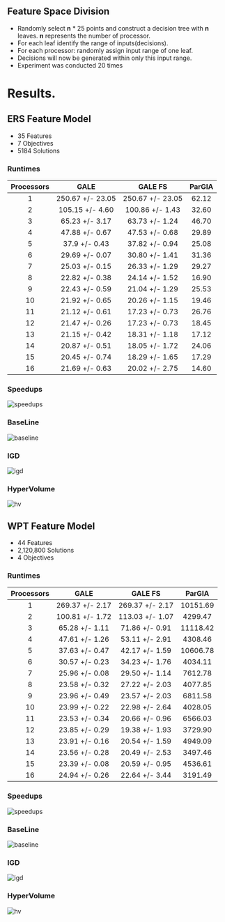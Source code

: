 ## Feature Space Division
- Randomly select **n** * 25 points and construct a decision tree with **n** leaves. **n** represents the number of processor.
- For each leaf identify the range of inputs(decisions).
- For each processor: randomly assign input range of one leaf.
- Decisions will now be generated within only this input range.
- Experiment was conducted 20 times

# Results.
## ERS Feature Model
- 35 Features
- 7 Objectives
- 5184 Solutions

### Runtimes
| Processors |    GALE    | GALE FS | ParGIA |
|:----------:|:-----------:|:-------------:|:----------:|
|1| 250.67 +/- 23.05 | 250.67 +/- 23.05 |62.12|
|2| 105.15 +/- 4.60 | 100.86 +/- 1.43 |32.60|
|3| 65.23 +/- 3.17 | 63.73 +/- 1.24 |46.70|
|4| 47.88 +/- 0.67 | 47.53 +/- 0.68 |29.89|
|5| 37.9 +/- 0.43 | 37.82 +/- 0.94 |25.08|
|6| 29.69 +/- 0.07 | 30.80 +/- 1.41 |31.36|
|7| 25.03 +/- 0.15 | 26.33 +/- 1.29 |29.27|
|8| 22.82 +/- 0.38 | 24.14 +/- 1.52 |16.90|
|9| 22.43 +/- 0.59 | 21.04 +/- 1.29 |25.53|
|10| 21.92 +/- 0.65 | 20.26 +/- 1.15 |19.46|
|11| 21.12 +/- 0.61 | 17.23 +/- 0.73 |26.76|
|12| 21.47 +/- 0.26 | 17.23 +/- 0.73 |18.45|
|13| 21.15 +/- 0.42 | 18.31 +/- 1.18 |17.12|
|14| 20.87 +/- 0.51 | 18.05 +/- 1.72 |24.06|
|15| 20.45 +/- 0.74 | 18.29 +/- 1.65 |17.29|
|16| 21.69 +/- 0.63 | 20.02 +/- 2.75 |14.60|

### Speedups
![speedups](figures/ers_speedups.png)

### BaseLine
![baseline](figures/ERS_baseline.png)

### IGD
![igd](figures/ers_igd.png)

### HyperVolume
![hv](figures/ers_hv.png)

## WPT Feature Model
- 44 Features
- 2,120,800 Solutions
- 4 Objectives

### Runtimes
| Processors |    GALE    | GALE FS | ParGIA |
|:----------:|:-----------:|:-------------:|:----------:|
|1| 269.37 +/- 2.17 | 269.37 +/- 2.17 | 10151.69|
|2| 100.81 +/- 1.72 | 113.03 +/- 1.07 |4299.47|
|3| 65.28 +/- 1.11 | 71.86 +/- 0.91 |11118.42|
|4| 47.61 +/- 1.26 | 53.11 +/- 2.91 |4308.46|
|5| 37.63 +/- 0.47 | 42.17 +/- 1.59 |10606.78|
|6| 30.57 +/- 0.23 | 34.23 +/- 1.76 |4034.11|
|7| 25.96 +/- 0.08 | 29.50 +/- 1.14 |7612.78|
|8| 23.58 +/- 0.32 | 27.22 +/- 2.03 |4077.85|
|9| 23.96 +/- 0.49 | 23.57 +/- 2.03 |6811.58|
|10| 23.99 +/- 0.22 | 22.98 +/- 2.64 |4028.05|
|11| 23.53 +/- 0.34 | 20.66 +/- 0.96 |6566.03|
|12| 23.85 +/- 0.29 | 19.38 +/- 1.93 |3729.90|
|13| 23.91 +/- 0.16 | 20.54 +/- 1.59 |4949.09|
|14| 23.56 +/- 0.28 | 20.49 +/- 2.53 |3497.46|
|15| 23.39 +/- 0.08 | 20.59 +/- 0.95 |4536.61|
|16| 24.94 +/- 0.26 | 22.64 +/- 3.44 |3191.49|

### Speedups
![speedups](figures/wpt_speedups.png)

### BaseLine
![baseline](figures/WPT_baseline.png)

### IGD
![igd](figures/wpt_igd.png)

### HyperVolume
![hv](figures/wpt_hv.png)

